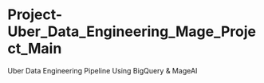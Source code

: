 # Project-Uber_Data_Engineering_Mage_Project_Main
Uber Data Engineering Pipeline Using BigQuery &amp; MageAI
